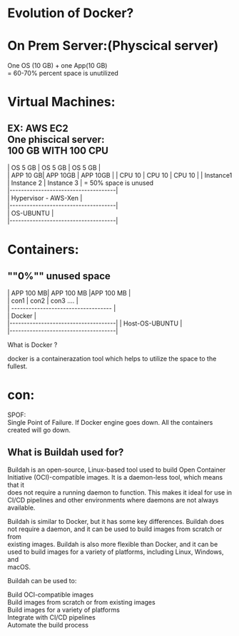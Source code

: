 Evolution of Docker?  
=================  
On Prem Server:(Physcical server)  
==============  
One OS (10 GB) + one App(10 GB)   
= 60-70% percent space is unutilized  

Virtual Machines:  
===============  
EX: AWS EC2  
One phiscical server:   
100 GB WITH 100 CPU  
---------------------------------------  
|  OS 5 GB  |   OS 5 GB  | OS 5 GB    |  
|  APP 10 GB|   APP 10GB | APP 10GB   | 
|  CPU 10   |    CPU 10  | CPU 10     | 
| Instance1 | Instance 2 | Instance 3 |   = 50% space  is unused   
|-------------------------------------|  
|      Hypervisor - AWS-Xen           |  
|-------------------------------------|  
|          OS-UBUNTU                  |  
|-------------------------------------|  

Containers:  
========== 
 ""0%""  unused space  
---------------------------------------  
|  APP 100 MB| APP 100 MB |APP 100 MB |  
| con1       | con2       | con3 .... |      
| ----------------------------------- |  
|          Docker                     |    
|-------------------------------------|
|          Host-OS-UBUNTU             |  
|-------------------------------------|  

What is Docker ?  

docker is a containerazation tool which helps to utilize the space to the fullest.  

con:  
====
SPOF:   
Single Point of Failure. If Docker engine goes down. All the containers created will go down.   

What is Buildah used for?  
--------------------


Buildah is an open-source, Linux-based tool used to build Open Container Initiative (OCI)-compatible images. It is a daemon-less tool, which means that it  
 does not require a running daemon to function. This makes it ideal for use in CI/CD pipelines and other environments where daemons are not always    
 available.    

Buildah is similar to Docker, but it has some key differences. Buildah does not require a daemon, and it can be used to build images from scratch or from  
 existing images. Buildah is also more flexible than Docker, and it can be used to build images for a variety of platforms, including Linux, Windows, and  
 macOS.  

Buildah can be used to:  

Build OCI-compatible images  
Build images from scratch or from existing images  
Build images for a variety of platforms  
Integrate with CI/CD pipelines  
Automate the build process  
